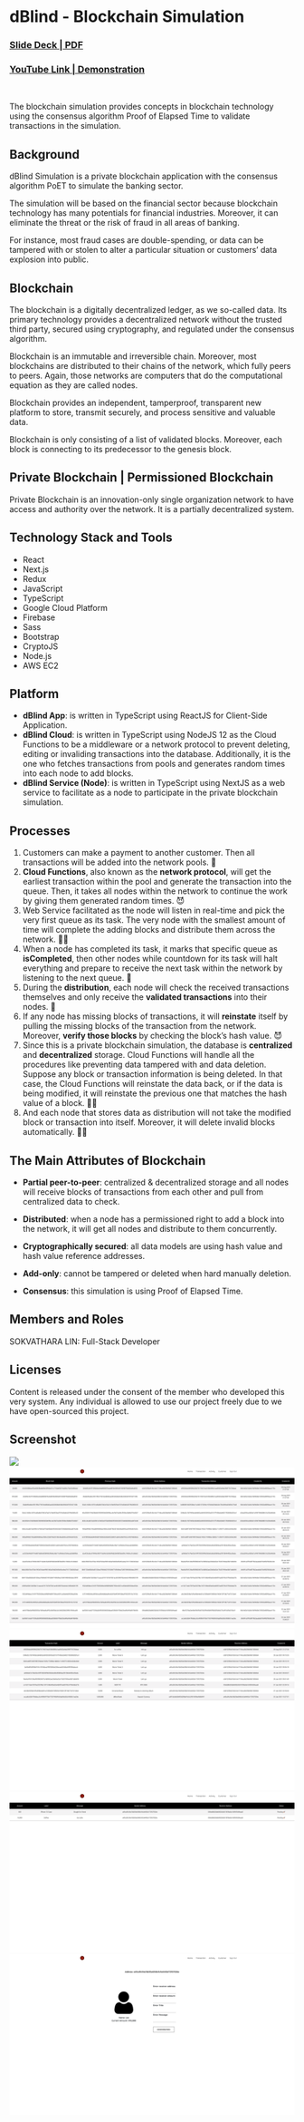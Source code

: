 # dBlind - Blockchain Simulation

### [Slide Deck | PDF](https://github.com/lexiddie/dblind-blockchain/blob/main/Blockchain%20Simulation.pdf)

### [YouTube Link | Demonstration](https://youtu.be/hb8OWsP9qhs)

<br />

The blockchain simulation provides concepts in blockchain technology using the consensus algorithm Proof of Elapsed Time to validate transactions in the simulation.

## Background

dBlind Simulation is a private blockchain application with the consensus algorithm PoET to simulate the banking sector.

The simulation will be based on the financial sector because blockchain technology has many potentials for financial industries. Moreover, it can eliminate the threat or the risk of fraud in all areas of banking.

For instance, most fraud cases are double-spending, or data can be tampered with or stolen to alter a particular situation or customers’ data explosion into public.

## Blockchain

The blockchain is a digitally decentralized ledger, as we so-called data. Its primary technology provides a decentralized network without the trusted third party, secured using cryptography, and regulated under the consensus algorithm.

Blockchain is an immutable and irreversible chain. Moreover, most blockchains are distributed to their chains of the network, which fully peers to peers. Again, those networks are computers that do the computational equation as they are called nodes.

Blockchain provides an independent, tamperproof, transparent new platform to store, transmit securely, and process sensitive and valuable data.

Blockchain is only consisting of a list of validated blocks. Moreover, each block is connecting to its predecessor to the genesis block.

## Private Blockchain | Permissioned Blockchain

Private Blockchain is an innovation-only single organization network to have access and authority over the network. It is a partially decentralized system.

## Technology Stack and Tools

- React
- Next.js
- Redux
- JavaScript
- TypeScript
- Google Cloud Platform
- Firebase
- Sass
- Bootstrap
- CryptoJS
- Node.js
- AWS EC2

## Platform

- **dBlind App**: is written in TypeScript using ReactJS for Client-Side Application.
- **dBlind Cloud**: is written in TypeScript using NodeJS 12 as the Cloud Functions to be a middleware or a network protocol to prevent deleting, editing or invaliding transactions into the database. Additionally, it is the one who fetches transactions from pools and generates random times into each node to add blocks.
- **dBlind Service (Node)**: is written in TypeScript using NextJS as a web service to facilitate as a node to participate in the private blockchain simulation.

## Processes

1. Customers can make a payment to another customer. Then all transactions will be added into the network pools. 🚀
2. **Cloud Functions**, also known as the **network protocol**, will get the earliest transaction within the pool and generate the transaction into the queue. Then, it takes all nodes within the network to continue the work by giving them generated random times. 😈
3. Web Service facilitated as the node will listen in real-time and pick the very first queue as its task. The very node with the smallest amount of time will complete the adding blocks and distribute them across the network. ✌🏿
4. When a node has completed its task, it marks that specific queue as **isCompleted**, then other nodes while countdown for its task will halt everything and prepare to receive the next task within the network by listening to the next queue. 🤖
5. During the **distribution**, each node will check the received transactions themselves and only receive the **validated transactions** into their nodes. 🥶
6. If any node has missing blocks of transactions, it will **reinstate** itself by pulling the missing blocks of the transaction from the network. Moreover, **verify those blocks** by checking the block’s hash value. 😈
7. Since this is a private blockchain simulation, the database is **centralized** and **decentralized** storage. Cloud Functions will handle all the procedures like preventing data tampered with and data deletion. Suppose any block or transaction information is being deleted. In that case, the Cloud Functions will reinstate the data back, or if the data is being modified, it will reinstate the previous one that matches the hash value of a block. 😵‍💫
8. And each node that stores data as distribution will not take the modified block or transaction into itself. Moreover, it will delete invalid blocks automatically. 👊🏿

## The Main Attributes of Blockchain

- **Partial peer-to-peer**: centralized & decentralized storage and all nodes will receive blocks of transactions from each other and pull from centralized data to check.

- **Distributed**: when a node has a permissioned right to add a block into the network, it will get all nodes and distribute to them concurrently.

- **Cryptographically secured**: all data models are using hash value and hash value reference addresses.

- **Add-only**: cannot be tampered or deleted when hard manually deletion.

- **Consensus**: this simulation is using Proof of Elapsed Time.

## Members and Roles

SOKVATHARA LIN: Full-Stack Developer

## Licenses

Content is released under the consent of the member who developed this very system. Any individual is allowed to use our project freely due to we have open-sourced this project.

## Screenshot

![](screenshot/demo-1.png)
![](screenshot/demo-2.png)
![](screenshot/demo-3.png)
![](screenshot/demo-4.png)
![](screenshot/demo-5.png)
